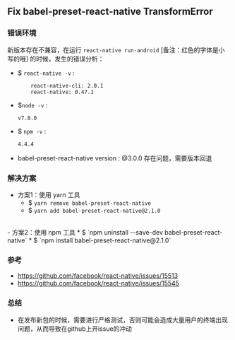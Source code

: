 Fix babel-preset-react-native TransformError
---

### __错误环境__

新版本存在不兼容，在运行  `react-native run-android` [备注：红色的字体是小写的哦] 的时候，发生的错误分析：

- $ `react-native -v` :
    ```
        react-native-cli: 2.0.1
        react-native: 0.47.1
    ```

- $`node -v` : 
    ```
    v7.8.0
    ```

- $ `npm -v` :
    ```
    4.4.4
    ```

- babel-preset-react-native version : @3.0.0  存在问题，需要版本回退


### __解决方案__

- 方案1：使用 yarn 工具
    * $ `yarn remove babel-preset-react-native`
    * $ `yarn add babel-preset-react-native@2.1.0`
<br>
-  方案2：使用 npm 工具
    * $ `npm uninstall --save-dev babel-preset-react-native`
    * $ `npm install babel-preset-react-native@2.1.0`

###  __参考__

- https://github.com/facebook/react-native/issues/15513
- https://github.com/facebook/react-native/issues/15545

### __总结__

- 在发布新包的时候，需要进行严格测试，否则可能会造成大量用户的终端出现问题，从而导致在github上开issue的冲动